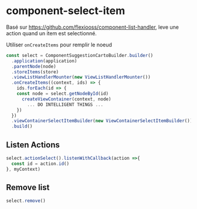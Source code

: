 # component-select-item

Basé sur https://github.com/flexiooss/component-list-handler, leve une action quand un item est selectionné.

Utiliser `onCreateItems` pour remplir le noeud
```javascript
const select = ComponentSuggestionCartoBuilder.builder()
  .application(application)
  .parentNode(node)
  .storeItems(store)
  .viewListHandlerMounter(new ViewListHandlerMounter())
  .onCreateItems((context, ids) => {
    ids.forEach(id => {
    const node = select.getNodeById(id)
      createViewContainer(context, node)
        ... DO INTELLIGENT THINGS ...
    })
  })
  .viewContainerSelectItemBuilder(new ViewContainerSelectItemBuilder())
  .build()
```

## Listen Actions
```javascript
select.actionSelect().listenWithCallback(action =>{
  const id = action.id()
}, myContext)
```

## Remove list
```javascript
select.remove()
```

